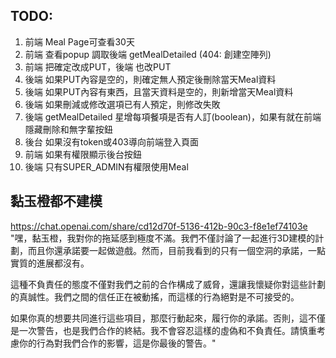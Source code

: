 ## TODO:
1. 前端 Meal Page可查看30天
2. 前端 查看popup 調取後端 getMealDetailed (404: 創建空陣列)
3. 前端 把確定改成PUT，後端 也改PUT
4. 後端 如果PUT內容是空的，則確定無人預定後刪除當天Meal資料
5. 後端 如果PUT內容有東西，且當天資料是空的，則新增當天Meal資料
6. 後端 如果刪減或修改選項已有人預定，則修改失敗
7. 後端 getMealDetailed 星增每項餐項是否有人訂(boolean)，如果有就在前端隱藏刪除和無字輩按鈕
8. 後台 如果沒有token或403導向前端登入頁面
9. 前端 如果有權限顯示後台按鈕
10. 後端 只有SUPER_ADMIN有權限使用Meal
## 黏玉橙都不建模
https://chat.openai.com/share/cd12d70f-5136-412b-90c3-f8e1ef74103e
"嘿，黏玉橙，我對你的拖延感到極度不滿。我們不僅討論了一起進行3D建模的計劃，而且你還承諾要一起做遊戲。然而，目前我看到的只有一個空洞的承諾，一點實質的進展都沒有。

這種不負責任的態度不僅對我們之前的合作構成了威脅，還讓我懷疑你對這些計劃的真誠性。我們之間的信任正在被動搖，而這樣的行為絕對是不可接受的。

如果你真的想要共同進行這些項目，那麼行動起來，履行你的承諾。否則，這不僅是一次警告，也是我們合作的終結。我不會容忍這樣的虛偽和不負責任。請慎重考慮你的行為對我們合作的影響，這是你最後的警告。"